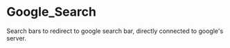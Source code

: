 # Google_Search
Search bars to redirect to google search bar, directly connected to google's server.

